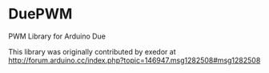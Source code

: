 DuePWM
======

PWM Library for Arduino Due 


This library was originally contributed by exedor at http://forum.arduino.cc/index.php?topic=146947.msg1282508#msg1282508